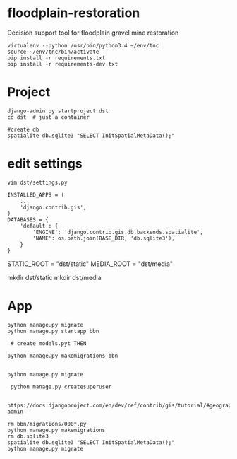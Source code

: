 floodplain-restoration
======================

Decision support tool for floodplain gravel mine restoration

```
virtualenv --python /usr/bin/python3.4 ~/env/tnc
source ~/env/tnc/bin/activate
pip install -r requirements.txt
pip install -r requirements-dev.txt
```

# Project
```
django-admin.py startproject dst
cd dst  # just a container

#create db
spatialite db.sqlite3 "SELECT InitSpatialMetaData();"
```

# edit settings
```
vim dst/settings.py

INSTALLED_APPS = (
    ...
    'django.contrib.gis',
)
DATABASES = {
    'default': {
        'ENGINE': 'django.contrib.gis.db.backends.spatialite',
        'NAME': os.path.join(BASE_DIR, 'db.sqlite3'),
    }
}
```


STATIC_ROOT = "dst/static"
MEDIA_ROOT = "dst/media"

mkdir  dst/static
mkdir dst/media

# App
```
python manage.py migrate
python manage.py startapp bbn 

 # create models.pyt THEN

python manage.py makemigrations bbn


python manage.py migrate

 python manage.py createsuperuser

 https://docs.djangoproject.com/en/dev/ref/contrib/gis/tutorial/#geographic-admin

rm bbn/migrations/000*.py 
python manage.py makemigrations
rm db.sqlite3
spatialite db.sqlite3 "SELECT InitSpatialMetaData();"
python manage.py migrate

